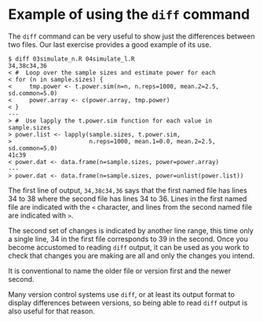 # Example of using the ```diff``` command

The ```diff``` command can be very useful to show just the differences
between two files.  Our last exercise provides a good example of its use.

    $ diff 03simulate_n.R 04simulate_l.R
    34,38c34,36
    < #  Loop over the sample sizes and estimate power for each
    < for (n in sample.sizes) {
    <     tmp.power <- t.power.sim(n=n, n.reps=1000, mean.2=2.5, sd.common=5.0)
    <     power.array <- c(power.array, tmp.power)
    < }
    ---
    > #  Use lapply the t.power.sim function for each value in sample.sizes
    > power.list <- lapply(sample.sizes, t.power.sim,
    >                      n.reps=1000, mean.1=0.0, mean.2=2.5, sd.common=5.0)
    41c39
    < power.dat <- data.frame(n=sample.sizes, power=power.array)
    ---
    > power.dat <- data.frame(n=sample.sizes, power=unlist(power.list))

The first line of output, ```34,38c34,36``` says that the first named file
has lines 34 to 38 where the second file has lines 34 to 36.  Lines in the
first named file are indicated with the ```<``` character, and lines from
the second named file are indicated with ```>```.

The second set of changes is indicated by another line range, this time
only a single line, 34 in the first file corresponds to 39 in the second.
Once you become accustomed to reading ```diff``` output, it can be used as
you work to check that changes you are making are all and only the changes
you intend.

It is conventional to name the older file or version first and the newer
second.

Many version control systems use ```diff```, or at least its output format
to display differences between versions, so being able to read ```diff```
output is also useful for that reason.

